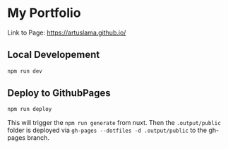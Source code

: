 # My Portfolio

Link to Page: https://artuslama.github.io/

## Local Developement
```bash
npm run dev
```

## Deploy to GithubPages
```bash
npm run deploy
```
This will trigger the `npm run generate` from nuxt.
Then the `.output/public` folder is deployed via `gh-pages --dotfiles -d .output/public` to the gh-pages branch.
